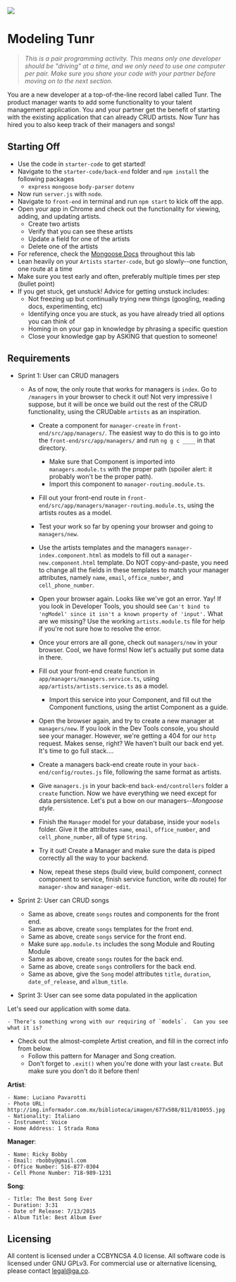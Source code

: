 <!--Actually 10:37 WDI2-->

<!--10:15 WDI3 -->
<!--10:10 25 minutes-->

![](https://ga-dash.s3.amazonaws.com/production/assets/logo-9f88ae6c9c3871690e33280fcf557f33.png)

# Modeling Tunr

> _This is a pair programming activity.  This means only one developer should be "driving" at a time, and we only need to use one computer per pair. Make sure you share your code with your partner before moving on to the next section._

You are a new developer at a top-of-the-line record label called Tunr.  The product manager wants to add some functionality to your talent management application. You and your partner get the benefit of starting with the existing application that can already CRUD artists. Now Tunr has hired you to also keep track of their managers and songs!

<!--Show the fully functioning artist part first -->
<!--WDI3 10:23 pairing up and setting up -->

## Starting Off

* Use the code in `starter-code` to get started!
* Navigate to the `starter-code/back-end` folder and `npm install` the following packages
	* `express` `mongoose` `body-parser` `dotenv`
* Now run `server.js` with `node`.
* Navigate to `front-end` in terminal and run `npm start` to kick off the app.
* Open your app in Chrome and check out the functionality for viewing, adding, and updating artists.
	* Create two artists
	* Verify that you can see these artists
	* Update a field for one of the artists
	* Delete one of the artists
* For reference, check the [Mongoose Docs](http://mongoosejs.com/docs/api.html) throughout this lab
* Lean heavily on your `Artists` `starter-code`, but go slowly--one function, one route at a time
* Make sure you test early and often, preferably multiple times per step (bullet point)
* If you get stuck, get unstuck! Advice for getting unstuck includes:
	* Not freezing up but continually trying new things (googling, reading docs, experimenting, etc)
	* Identifying once you are stuck, as you have already tried all options you can think of
	* Homing in on your gap in knowledge by phrasing a specific question
	* Close your knowledge gap by ASKING that question to someone!

## Requirements

- Sprint 1: User can CRUD managers
  - As of now, the only route that works for managers is `index`.  Go to `/managers` in your browser to check it out!  Not very impressive I suppose, but it will be once we build out the rest of the CRUD functionality, using the CRUDable `artists` as an inspiration.
	  - Create a component for `manager-create` in `front-end/src/app/managers/`.  The easiest way to do this is to go into the `front-end/src/app/managers/` and run `ng g c ____` in that directory.
	  	- Make sure that Component is imported into `managers.module.ts` with the proper path (spoiler alert: it probably won't be the proper path).
	  	- Import this component to `manager-routing.module.ts`.
	  - Fill out your front-end route in `front-end/src/app/managers/manager-routing.module.ts`, using the artists routes as a model.
	  - Test your work so far by opening your browser and going to `managers/new`.
	  - Use the artists templates and the managers `manager-index.component.html` as models to fill out a `manager-new.component.html` template.  Do NOT copy-and-paste, you need to change all the fields in these templates to match your manager attributes, namely `name`, `email`, `office_number`, and `cell_phone_number`.
	  - Open your browser again.  Looks like we've got an error.  Yay!  If you look in Developer Tools, you should see `Can't bind to 'ngModel' since it isn't a known property of 'input'.`  What are we missing?  Use the working `artists.module.ts` file for help if you're not sure how to resolve the error.
	  - Once your errors are all gone, check out `managers/new` in your browser. Cool, we have forms! Now let's actually put some data in there.
	  - Fill out your front-end create function in `app/managers/managers.service.ts`, using `app/artists/artists.service.ts` as a model.
		- Import this service into your Component, and fill out the Component functions, using the artist Component as a guide.
	  - Open the browser again, and try to create a new manager at `managers/new`.  If you look in the Dev Tools console, you should see your manager.  However, we're getting a 404 for our `http` request.  Makes sense, right?  We haven't built our back end yet.  It's time to go full stack....
	  - Create a managers back-end create route in your `back-end/config/routes.js` file, following the same format as artists.  
	  - Give `managers.js` in your back-end `back-end/controllers` folder a `create` function. Now we have everything we need except for data persistence.  Let's put a bow on our managers--*Mongoose style*.
	  - Finish the `Manager` model for your database, inside your `models` folder. Give it the attributes `name`, `email`, `office_number`, and `cell_phone_number`, all of type `String`.
	  - Try it out! Create a Manager and make sure the data is piped correctly all the way to your backend.

    - Now, repeat these steps (build view, build component, connect component to service, finish service function, write db route) for `manager-show` and `manager-edit`. 

- Sprint 2: User can CRUD songs
  - Same as above, create `songs` routes and components for the front end.
  - Same as above, create `songs` templates for the front end.  
  - Same as above, create `songs` service for the front end.
  - Make sure `app.module.ts` includes the song Module and Routing Module
  - Same as above, create `songs` routes for the back end.
  - Same as above, create `songs` controllers for the back end.
  - Same as above, give the `Song` model attributes `title`, `duration`, `date_of_release`, and `album_title`.

- Sprint 3: User can see some data populated in the application

Let's seed our application with some data.

	- There's something wrong with our requiring of `models`.  Can you see what it is?
  - Check out the almost-complete Artist creation, and fill in the correct info from below.
	- Follow this pattern for Manager and Song creation.
	- Don't forget to `.exit()` when you're done with your last `create`.  But make sure you don't do it before then!

  **Artist**:  

    - Name: Luciano Pavarotti
    - Photo URL: http://img.informador.com.mx/biblioteca/imagen/677x508/811/810055.jpg
    - Nationality: Italiano
    - Instrument: Voice
    - Home Address: 1 Strada Roma

  **Manager**:  

    - Name: Ricky Bobby
    - Email: rbobby@gmail.com
    - Office Number: 516-877-0304  
    - Cell Phone Number: 718-989-1231

  **Song**:  

    - Title: The Best Song Ever
    - Duration: 3:31
    - Date of Release: 7/13/2015
    - Album Title: Best Album Ever

## Licensing
All content is licensed under a CC­BY­NC­SA 4.0 license.
All software code is licensed under GNU GPLv3. For commercial use or alternative licensing, please contact legal@ga.co.
